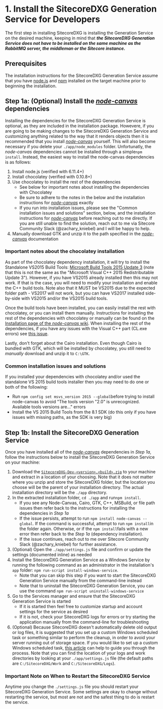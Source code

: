 # 1. Install the SitecoreDXG Generation Service for Developers

The first step in installing SitecoreDXG is installing the Generation Service on the desired machine, keeping in mind that _**the SitecoreDXG Generation Service does not have to be installed on the same machine as the RabbitMQ server, the middleman or the Sitecore instance.**_

## Prerequisites

The installation instructions for the SitecoreDXG Generation Service assume that you have [node.js](https://nodejs.org/en/) and [npm](https://www.npmjs.com/) installed on the target machine prior to beginning the installation.

## Step 1a: \(Optional\) Install the [_node-canvas_](https://github.com/Automattic/node-canvas/wiki/Installation%3A-Windows) dependencies

Installing the dependencies for the SitecoreDXG Generation Service is optional, as they are included in the installation package. Howevere, if you are going to be making changes to the SitecoreDXG Generation Service and customizing anything related to the way that it renders objects then it is recommended that you install [_node-canvas_](https://github.com/Automattic/node-canvas/wiki/Installation%3A-Windows) yourself. This will also become necessary if you delete your `./app/node_modules` folder. Unfortunatly, the _node-canvas_ dependencies cannot be installed through a simple`npm install`. Instead, the easiest way to install the node-canvas dependencies is as follows:

1. Install node.js \(verified with 6.11.4+\)
2. Install chocolatey \(verified with 0.10.8+\)
3. Use chocolatey to install the rest of the dependencies
   * See below for important notes about installing the dependencies with Chocolatey
   * Be sure to adhere to the notes in the below and the installation instructions for [_node-canvas_](https://github.com/Automattic/node-canvas/wiki/Installation%3A-Windows) exactly
   * If you run into installation issues, please see the "Common installation issues and solutions" section, below, and the installation instructions for [_node-canvas_](https://github.com/Automattic/node-canvas/wiki/Installation%3A-Windows) before reaching out to me directly. If you are still unable to find the solution, reach out to me via Sitecore Community Slack \(@zachary\_kniebel\) and I will be happy to help.
4. Manually download GTK and unzip it to the path specified in the [_node-canvas_](https://github.com/Automattic/node-canvas/wiki/Installation%3A-Windows) documentation

### Important notes about the chocolatey installation

As part of the chocolatey dependency installation, it will try to install the Standalone VS2015 Build Tools: [Microsoft Build Tools 2015 Update 3](https://www.visualstudio.com/vs/older-downloads/) \(note that this is not the same as the "Microsoft Visual C++ 2015 Redistributable Update 3"\). However, if you have VS2015 already installed then this may not work. If that is the case, you will need to modify your installation and enable the C++ build tools. Note also that it MUST be VS2015 due to the expected folder path - VS2017 will not work, but you can have VS2017 installed side-by-side with VS2015 and/or the VS2015 build tools.

Once the build tools have been installed, you can easily install the rest with chocolatey, or you can install them manually. Instructions for installing the rest of the dependencies with chocolatey or manually can be found on the [Installation page of the _node-canvas_ wiki](https://github.com/Automattic/node-canvas/wiki/Installation%3A-Windows). When installing the rest of the dependencies, if you have any issues with the Visual C++ part \(CL.exe errors\) see [this issue](https://github.com/Automattic/node-canvas/issues/1015).

Lastly, don't forget about the Cairo installation. Even though Cairo is bundled with GTK, which will be installed by chocolatey, you still need to _manually_ download and unzip it to `C:\GTK`.

### Common installation issues and solutions

If you installed your dependencies with chocolatey and/or used the standalone VS 2015 build tools installer then you may need to do one or both of the following:

* Run `npm config set msvs_version 2015 --global`before trying to install node-canvas to avoid "The tools version "2.0" is unrecognized. Available tools versions are..." errors
* Install the VS 2015 Build Tools from the 8.1 SDK \(do this only if you have issues with missing paths, as the SDK is very big\)

## Step 1b: Install the SitecoreDXG Generation Service

Once you have installed all of the [_node-canvas_](https://github.com/Automattic/node-canvas/wiki/Installation%3A-Windows) dependencies in _Step 1a_, follow the instructions below to install the SitecoreDXG Generation Service on your machine:

1. Download the [`SitecoreDXG-Dev-<version>.<build>.zip`](../../downloads.md) to your machine and extract in a location of your choosing. Note that it does not matter where you unzip and store the SitecoreDXG folder, but the location you choose will be the parent of your installation directory. The actual installation directory will be the `./app` directory.
2. In the extracted installation folder, `cd ./app` and run`npm install`.
   * If you see any Node-Canvas, Cairo, GTK, C++, MSBuild, or file path issues then refer back to the instructions for installing the dependencies in _Step 1a_
   * If the issue persists, attempt to run `npm install node-canvas --global`. If the command is successful, attempt to run `npm install`in the folder again. Otherwise, or if the `npm install`fails with a new error then refer back to the _Step 1a_ \(dependency installation\).
   * If the issue continues, reach out to me over Sitecore Community Slack \(@zachary\_kniebel\) for further assistance.
3. \(Optional\) Open the `./app/settings.js` file and confirm or update the settings \(documented inline\) as needed
4. Install the SitecoreDXG Generation Service as a Windows Service by running the following command as an administrator in the installation's `app` folder: `npm run-script install-windows-service`.
   * Note that you can skip this step if you want to start the SitecoreDXG Generation Service manually from the command-line instead
   * Note that to uninstall the SitecoreDXG Generation Service, you can use the command `npm run-script uninstall-windows-service`
5. Go to the Services manager and ensure that the SitecoreDXG Generation Service is started
   * If it is started then feel free to customize startup and account settings for the service as desired
   * If it is not, check your SitecoreDXG logs for errors or try starting the application manually from the command-line for troubleshooting
6. \(Optional\) Because SitecoreDXG doesn't automatically delete old output or log files, it is suggested that you set up a custom Windows scheduled task or something similar to perform the cleanup, in order to avoid your server running out of storage space. If you would like to set up a custom Windows scheduled task, [this article](https://jackworthen.com/2018/03/15/creating-a-scheduled-task-to-automatically-delete-files-older-than-x-in-windows/) can help to guide you through the process. Note that you can find the location of your logs and work directories by looking at your `./app/settings.js` file \(the default paths are `C:/SitecoreDXG/Work` and `C:/SitecoreDXG/Logs`\).

### Important Note on When to Restart the SitecoreDXG Service

Anytime you change the `./settings.js` file you should restart your SitecoreDXG Generation Service. Some settings are okay to change without restarting the service, but most are not and the safest thing to do is restart the service.

